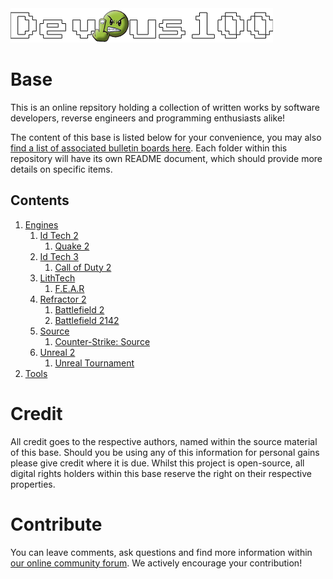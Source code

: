 <img src="/devious100.png" alt="Devious100.com" title="Devious100" width="420" height="55" />

# Base

This is an online repsitory holding a collection of written works by software developers, reverse engineers and programming enthusiasts alike!

The content of this base is listed below for your convenience, you may also [find a list of associated bulletin boards here](https://devious100.com/forum/base). Each folder within this repository will have its own README document, which should provide more details on specific items.

## Contents

1. [Engines](https://github.com/devious100/base/engines)
    1. [Id Tech 2](https://github.com/devious100/base/engines/id-tech-2)
        1. [Quake 2](https://github.com/devious100/base/engines/id-tech-2/quake-2)
    2. [Id Tech 3](https://github.com/devious100/base/engines/id-tech-3)
        1. [Call of Duty 2](https://github.com/devious100/base/engines/id-tech-3/call-of-duty-2)
    3. [LithTech](https://github.com/devious100/base/engines/lithtech)
        1. [F.E.A.R](https://github.com/devious100/base/engines/lithtech/f-e-a-r)
    4. [Refractor 2](https://github.com/devious100/base/engines/refractor-2)
        1. [Battlefield 2](https://github.com/devious100/base/engines/refractor-2/battlefield-2)
        2. [Battlefield 2142](https://github.com/devious100/base/engines/refractor-2/battlefield-2142)
    5. [Source](https://github.com/devious100/base/engines/source)
        1. [Counter-Strike: Source](https://github.com/devious100/base/engines/source/counter-strike-source)
    6. [Unreal 2](https://github.com/devious100/base/engines/unreal-2)
        1. [Unreal Tournament](https://github.com/devious100/base/engines/unreal-2/unreal-tournament)
2. [Tools](https://github.com/devious100/base/tools)

# Credit

All credit goes to the respective authors, named within the source material of this base. Should you be using any of this information for personal gains please give credit where it is due. Whilst this project is open-source, all digital rights holders within this base reserve the right on their respective properties.

# Contribute
You can leave comments, ask questions and find more information within [our online community forum](https://devious100.com). We actively encourage your contribution!
